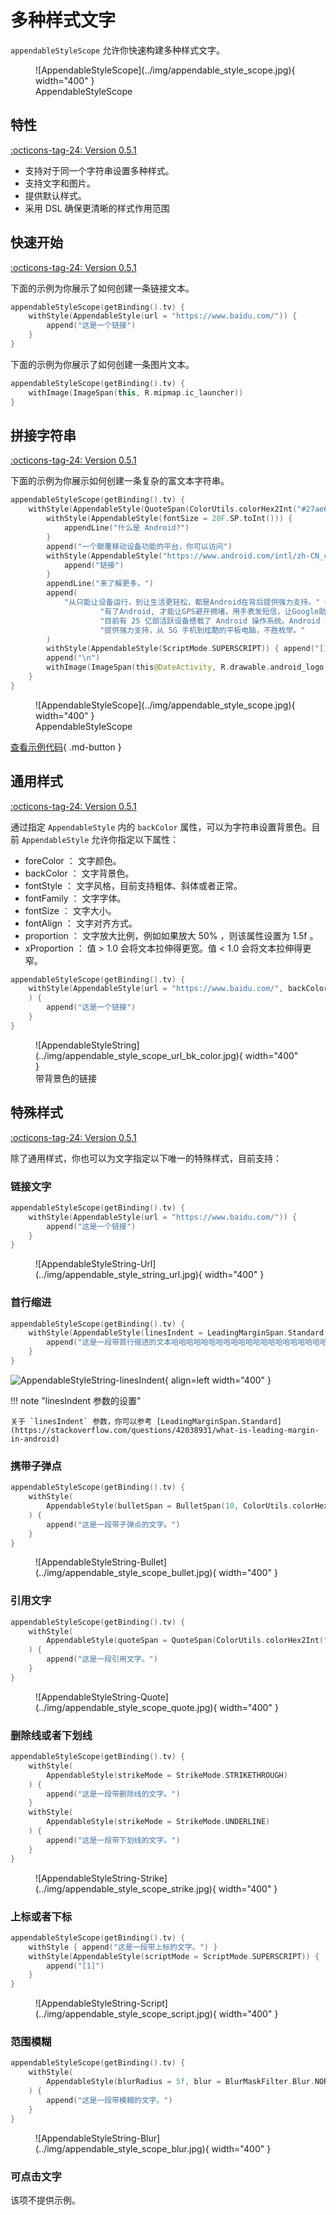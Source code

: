 # 多种样式文字

`appendableStyleScope` 允许你快速构建多种样式文字。

<figure markdown>
  ![AppendableStyleScope](../img/appendable_style_scope.jpg){ width="400" }
  <figcaption>AppendableStyleScope</figcaption>
</figure>

## 特性

[:octicons-tag-24: Version 0.5.1](https://ave.entropy2020.cn/version/VastTools/#051)

- 支持对于同一个字符串设置多种样式。
- 支持文字和图片。
- 提供默认样式。
- 采用 DSL 确保更清晰的样式作用范围

## 快速开始

[:octicons-tag-24: Version 0.5.1](https://ave.entropy2020.cn/version/VastTools/#051)

下面的示例为你展示了如何创建一条链接文本。

```kotlin
appendableStyleScope(getBinding().tv) {
    withStyle(AppendableStyle(url = "https://www.baidu.com/")) {
        append("这是一个链接")
    }
}
```
下面的示例为你展示了如何创建一条图片文本。

```kotlin
appendableStyleScope(getBinding().tv) {
    withImage(ImageSpan(this, R.mipmap.ic_launcher))
}
```

## 拼接字符串

[:octicons-tag-24: Version 0.5.1](https://ave.entropy2020.cn/version/VastTools/#051)

下面的示例为你展示如何创建一条复杂的富文本字符串。

```kotlin
appendableStyleScope(getBinding().tv) {
    withStyle(AppendableStyle(QuoteSpan(ColorUtils.colorHex2Int("#27ae60"), 10, 30))) {
        withStyle(AppendableStyle(fontSize = 20F.SP.toInt())) {
            appendLine("什么是 Android?")
        }
        append("一个颠覆移动设备功能的平台，你可以访问")
        withStyle(AppendableStyle("https://www.android.com/intl/zh-CN_cn/what-is-android/")) {
            append("链接")
        }
        appendLine("来了解更多。")
        append(
            "从只能让设备运行，到让生活更轻松，都是Android在背后提供强力支持。" +
                    "有了Android, 才能让GPS避开拥堵，用手表发短信，让Google助理回答问题。" +
                    "目前有 25 亿部活跃设备搭载了 Android 操作系统。Android 能够为各种设备" +
                    "提供强力支持，从 5G 手机到炫酷的平板电脑，不胜枚举。"
        )
        withStyle(AppendableStyle(ScriptMode.SUPERSCRIPT)) { append("[1]") }
        append("\n")
        withImage(ImageSpan(this@DateActivity, R.drawable.android_logo))
    }
}
```

<figure markdown>
  ![AppendableStyleScope](../img/appendable_style_scope.jpg){ width="400" }
  <figcaption>AppendableStyleScope</figcaption>
</figure>

[查看示例代码](https://github.com/SakurajimaMaii/Android-Vast-Extension/blob/develop/app/src/main/java/com/ave/vastgui/app/activity/text/AppendableStyleActivity.kt){ .md-button }

## 通用样式

[:octicons-tag-24: Version 0.5.1](https://ave.entropy2020.cn/version/VastTools/#051)

通过指定 `AppendableStyle` 内的 `backColor` 属性，可以为字符串设置背景色。目前 `AppendableStyle` 允许你指定以下属性：

- foreColor ： 文字颜色。
- backColor ： 文字背景色。
- fontStyle ： 文字风格，目前支持粗体、斜体或者正常。
- fontFamily ： 文字字体。
- fontSize ： 文字大小。
- fontAlign ： 文字对齐方式。
- proportion ： 文字放大比例，例如如果放大 50% ，则该属性设置为 1.5f 。
- xProportion ： 值 > 1.0 会将文本拉伸得更宽。值 < 1.0 会将文本拉伸得更窄。

```kotlin
appendableStyleScope(getBinding().tv) {
    withStyle(AppendableStyle(url = "https://www.baidu.com/", backColor = R.color.lightslategray)
    ) {
        append("这是一个链接")
    }
}
```

<figure markdown>
  ![AppendableStyleString](../img/appendable_style_scope_url_bk_color.jpg){ width="400" }
  <figcaption>带背景色的链接</figcaption>
</figure>

## 特殊样式

[:octicons-tag-24: Version 0.5.1](https://ave.entropy2020.cn/version/VastTools/#051)

除了通用样式，你也可以为文字指定以下唯一的特殊样式，目前支持：

### 链接文字

```kotlin
appendableStyleScope(getBinding().tv) {
    withStyle(AppendableStyle(url = "https://www.baidu.com/")) {
        append("这是一个链接")
    }
}
```

<figure markdown>
  ![AppendableStyleString-Url](../img/appendable_style_string_url.jpg){ width="400" }
</figure>

### 首行缩进

```kotlin
appendableStyleScope(getBinding().tv) {
    withStyle(AppendableStyle(linesIndent = LeadingMarginSpan.Standard(100, 0))) {
        append("这是一段带首行缩进的文本哈哈哈哈哈哈哈哈哈哈哈哈哈哈哈哈哈哈哈哈哈哈哈哈哈哈哈哈。")
    }
}
```

![AppendableStyleString-linesIndent](../img/appendable_style_scope_lines_indent.jpg){ align=left width="400" } 

!!! note "linesIndent 参数的设置"

    关于 `linesIndent` 参数，你可以参考 [LeadingMarginSpan.Standard](https://stackoverflow.com/questions/42038931/what-is-leading-margin-in-android)

### 携带子弹点

```kotlin
appendableStyleScope(getBinding().tv) {
    withStyle(
        AppendableStyle(bulletSpan = BulletSpan(10, ColorUtils.colorHex2Int("#d63031"), 10))
    ) {
        append("这是一段带子弹点的文字。")
    }
}
```

<figure markdown>
  ![AppendableStyleString-Bullet](../img/appendable_style_scope_bullet.jpg){ width="400" }
</figure>

### 引用文字

```kotlin
appendableStyleScope(getBinding().tv) {
    withStyle(
        AppendableStyle(quoteSpan = QuoteSpan(ColorUtils.colorHex2Int("#f0932b"), 10, 10))
    ) {
        append("这是一段引用文字。")
    }
}
```

<figure markdown>
  ![AppendableStyleString-Quote](../img/appendable_style_scope_quote.jpg){ width="400" }
</figure>

### 删除线或者下划线

```kotlin
appendableStyleScope(getBinding().tv) {
    withStyle(
        AppendableStyle(strikeMode = StrikeMode.STRIKETHROUGH)
    ) {
        append("这是一段带删除线的文字。")
    }
    withStyle(
        AppendableStyle(strikeMode = StrikeMode.UNDERLINE)
    ) {
        append("这是一段带下划线的文字。")
    }
}
```

<figure markdown>
  ![AppendableStyleString-Strike](../img/appendable_style_scope_strike.jpg){ width="400" }
</figure>

### 上标或者下标

```kotlin
appendableStyleScope(getBinding().tv) {
    withStyle { append("这是一段带上标的文字。") }
    withStyle(AppendableStyle(scriptMode = ScriptMode.SUPERSCRIPT)) {
        append("[1]")
    }
}
```

<figure markdown>
  ![AppendableStyleString-Script](../img/appendable_style_scope_script.jpg){ width="400" }
</figure>

### 范围模糊

```kotlin
appendableStyleScope(getBinding().tv) {
    withStyle(
        AppendableStyle(blurRadius = 5f, blur = BlurMaskFilter.Blur.NORMAL)
    ) {
        append("这是一段带模糊的文字。")
    }
}
```

<figure markdown>
  ![AppendableStyleString-Blur](../img/appendable_style_scope_blur.jpg){ width="400" }
</figure>

### 可点击文字

该项不提供示例。
